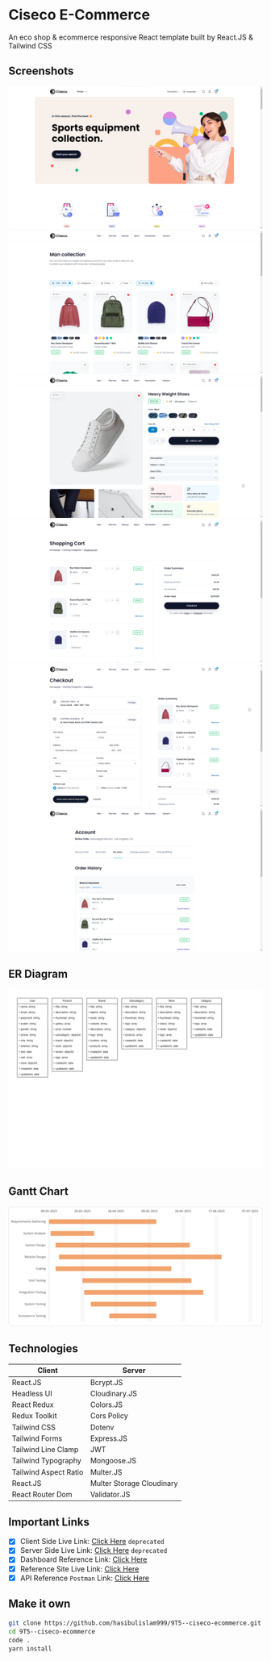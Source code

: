 # Ciseco E-Commerce

An eco shop & ecommerce responsive React template built by React.JS & Tailwind CSS

## Screenshots

![Readme_Banner1](./client/public/assets/readme/readme_benner1.png)
![Readme_Banner2](./client/public/assets/readme/readme_benner2.png)
![Readme_Banner3](./client/public/assets/readme/readme_benner3.png)
![Readme_Banner4](./client/public/assets/readme/readme_benner4.png)
![Readme_Banner5](./client/public/assets/readme/readme_benner5.png)
![Readme_Banner6](./client/public/assets/readme/readme_benner6.png)

## ER Diagram

![ER_Diagram](./client/public/assets/sdlc/er_diagram.jpg)

## Gantt Chart

![Gantt_Chart](./client/public/assets/sdlc/gantt_chart.png)

## Technologies

| Client                | Server                    |
| --------------------- | ------------------------- |
| React.JS              | Bcrypt.JS                 |
| Headless UI           | Cloudinary.JS             |
| React Redux           | Colors.JS                 |
| Redux Toolkit         | Cors Policy               |
| Tailwind CSS          | Dotenv                    |
| Tailwind Forms        | Express.JS                |
| Tailwind Line Clamp   | JWT                       |
| Tailwind Typography   | Mongoose.JS               |
| Tailwind Aspect Ratio | Multer.JS                 |
| React.JS              | Multer Storage Cloudinary |
| React Router Dom      | Validator.JS              |

## Important Links

- [x] Client Side Live Link: [Click Here](https://9t5-ciseco-ecommerce-client.vercel.app) `deprecated`
- [x] Server Side Live Link: [Click Here](https://ninet5-ciseco-ecommerce-server.onrender.com) `deprecated`
- [x] Dashboard Reference Link: [Click Here](https://loopinfosol.in/themeforest/ekka-html-v33/ekka-admin/index.html)
- [x] Reference Site Live Link: [Click Here](https://chisnghiax.com/ciseco/)
- [x] API Reference `Postman` Link: [Click Here](https://api.postman.com/collections/24099405-e6bf9cce-a731-43ed-9059-a80236dc876a?access_key=PMAT-01GV82439T78SH5D4HY22WXHZ3)

## Make it own

```bash
git clone https://github.com/hasibulislam999/9T5--ciseco-ecommerce.git
cd 9T5--ciseco-ecommerce
code .
yarn install
```
